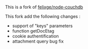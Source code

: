 This is a fork of [felixge/node-couchdb](https://github.com/felixge/node-couchdb)

This fork add the following changes :

* support of "keys" parameters
* function getDocEtag
* cookie authentification
* attachment query bug fix